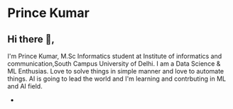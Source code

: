 
# Prince Kumar

## Hi there 👋,           
I'm Prince Kumar, M.Sc Informatics student at Institute of informatics and communication,South Campus University of Delhi. I am a Data Science & ML Enthusias. Love to solve things in simple manner and love to automate things. AI is going to lead the world and I'm  learning and contrbuting in ML and AI field.

- 
<!--
**princekrksingh/princekrksingh** is a ✨ _special_ ✨ repository because its `README.md` (this file) appears on your GitHub profile.

Here are some ideas to get you started:

- 🔭 I’m currently working on ...
- 🌱 I’m currently learning ...
- 👯 I’m looking to collaborate on ...
- 🤔 I’m looking for help with ...
- 💬 Ask me about ...
- 📫 How to reach me: ...
- 😄 Pronouns: ...
- ⚡ Fun fact: ...
-->
